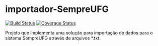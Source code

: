 # importador-SempreUFG
[![Build Status](https://travis-ci.org/saulocalixto/importador-SempreUFG.svg?branch=master)](https://travis-ci.org/saulocalixto/importador-SempreUFG)
[![Coverage Status](https://coveralls.io/repos/github/saulocalixto/importador-SempreUFG/badge.svg?branch=master)](https://coveralls.io/github/saulocalixto/importador-SempreUFG?branch=master)

Projeto que implementa uma solução para importação de dados para o sistema SempreUFG através de arquivos *.txt.
